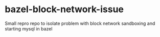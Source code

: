 # bazel-block-network-issue
Small repro repo to isolate problem with block network sandboxing and starting mysql in bazel
